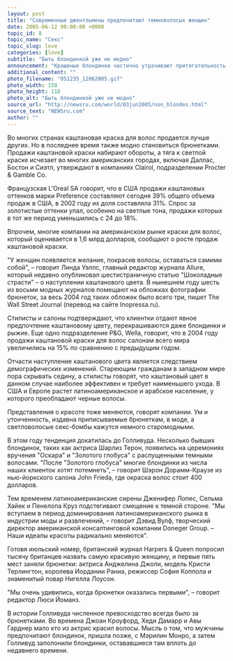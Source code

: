 ```yaml
---
layout: post
title: "Современные джентльмены предпочитают темноволосых женщин"
date: 2005-06-12 00:00:00 +0000
topic_id: 8
topic_name: "Секс"
topic_slug: love
categories: [love]
subtitle: "Быть блондинкой уже не модно"
announcement: "Крашеные блондинки частично утрачивают притягательность для мужчин. Все больше женщин выбирают темные цвета, утверждают косметологи."
additional_content: ""
photo_filename: "051235_12062005.gif"
photo_width: 158
photo_height: 118
photo_alt: "Быть блондинкой уже не модно"
source_url: "http://newsru.com/world/03jun2005/non_blondes.html"
source_text: "NEWSru.com"
author: ""
---
```

Во многих странах каштановая краска для волос продается лучше других. Но в последнее время также модно становиться брюнетками. Продажи каштановой краски набирают обороты, а тяга к светлой краске исчезает во многих американских городах, включая Даллас, Бостон и Сиэтл, утверждают в компаниях Clairol, подразделении Procter & Gamble Co.

Французская L'Oreal SA говорит, что в США продажи каштановых оттенков марки Preference составляют сегодня 39% общего объема продаж в США, в 2002 году их доля составляла 31%. Спрос за золотистые оттенки упал, особенно на светлые тона, продажи которых в тот же период уменьшились с 24 до 18%.

Впрочем, многие компании на американском рынке краски для волос, который оценивается в 1,6 млрд долларов, сообщают о росте продаж каштановой краски.

"У женщин появляется желание, покрасив волосы, оставаться самими собой", – говорит Линда Уэллс, главный редактор журнала Allure, который недавно опубликовал шестистраничную статью "Шоколадные страсти" – о наступлении каштанового цвета. В нынешнем году шесть из восьми модных журналов помещают на обложках фотографии брюнеток, за весь 2004 год таких обложек было всего три, пишет The Wall Street Journal (перевод на сайте Inopressa.ru).

Стилисты и салоны подтверждают, что клиентки отдают явное предпочтение каштановому цвету, перекрашиваются даже блондинки и рыжие. Еще одно подразделение P&G, Wella, говорит, что в 2004 году продажи каштановой краски для волос салонам всего мира увеличились на 15% по сравнению с предыдущим годом.

Отчасти наступление каштанового цвета является следствием демографических изменений. Стареющим гражданам в западном мире пора скрывать седину, а стилисты говорят, что каштановый цвет в данном случае наиболее эффективен и требует наименьшего ухода. В США и Европе растет латиноамериканское и арабское население, у которого преобладают черные волосы.

Представления о красоте тоже меняются, говорят компании. Ум и утонченность, издавна приписываемые брюнеткам, в моде, а светловолосые секс-бомбы кажутся немного старомодными.

В этом году тенденция докатилась до Голливуда. Несколько бывших блондинок, таких как актриса Шарлиз Терон, появились на церемониях вручения "Оскара" и "Золотого глобуса" с распущенными темными волосами. "После "Золотого глобуса" многие блондинки из числа наших клиенток хотят потемнеть", – говорит Шэрон Дорамм-Краузе из нью-йоркского салона John Frieda, где окраска волос стоит 400 долларов.

Тем временем латиноамериканские сирены Дженифер Лопес, Сельма Хайек и Пенелопа Круз подстегивают смещение к темной стороне. "Мы вступаем в период доминирования латиноамериканского рынка в индустрии моды и развлечений, – говорит Дэвид Вулф, творческий директор американской консалтинговой компании Doneger Group. – Наши идеалы красоты радикально меняются".

Готовя июльский номер, британский журнал Harpers & Queen попросил тысячу британцев назвать самую красивую женщину, и первые пять мест заняли брюнетки: актриса Анджелина Джоли, модель Кристи Терлингтон, королева Иордании Раниа, режиссер София Коппола и знаменитый повар Нигелла Лоусон.

"Мы очень удивились, когда брюнетки оказались первыми", – говорит редактор Люси Йоманз.

В истории Голливуда численное превосходство всегда было за брюнетками. Во времена Джоан Кроуфорд, Хеди Дамарр и Авы Гарднер мало кто из актрис красил волосы. Мысль о том, что мужчины предпочитают блондинок, пришла позже, с Мэрилин Монро, а затем Голливуд заполонили блондинки, остававшиеся там вплоть до недавнего времени.

